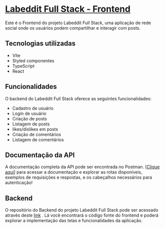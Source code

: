 # [Labeddit Full Stack - Frontend](https://labeedit-frontend.vercel.app/)

Este é o Frontend do projeto Labeddit Full Stack, uma aplicação de rede social onde os usuários podem compartilhar e interagir com posts.

## Tecnologias utilizadas

- Vite
- Styled componentes
- TypeScript
- React
## Funcionalidades

O backend do Labeddit Full Stack oferece as seguintes funcionalidades:

- Cadastro de usuário
- Login de usuário
- Criação de posts
- Listagem de posts
- likes/dislikes em posts
- Criação de comentários
- Listagem de comentários

## Documentação da API

A documentação completa da API pode ser encontrada no Postman. [[Clique aqui](https://documenter.getpostman.com/view/24880324/2s946chF9V)] para acessar a documentação e explorar as rotas disponíveis, exemplos de requisições e respostas, e os cabeçalhos necessários para autenticação!

## Backend
O repositório do Backend do projeto Labeddit Full Stack pode ser acessado através deste [link](https://github.com/MathMendesReis/Labeedit/blob/main/README.md) . Lá você encontrará o código fonte do frontend e poderá explorar a implementação das telas e funcionalidades da aplicação.




